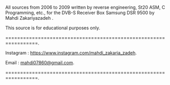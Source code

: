 
All sources from 2006 to 2009 written by reverse engineering, St20 ASM, C Programming, etc., for the DVB-S Receiver Box Samsung DSR 9500 by Mahdi Zakariyazadeh .

This source is for educational purposes only.

=================================================================.

Instagram :   https://www.instagram.com/mahdi_zakaria_zadeh.

Email : mahdi07860@gmail.com.

=================================================================.
